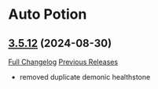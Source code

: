 # Auto Potion

## [3.5.12](https://github.com/ollidiemaus/AutoPotion/tree/3.5.12) (2024-08-30)
[Full Changelog](https://github.com/ollidiemaus/AutoPotion/compare/3.5.11...3.5.12) [Previous Releases](https://github.com/ollidiemaus/AutoPotion/releases)

- removed duplicate demonic healthstone  
